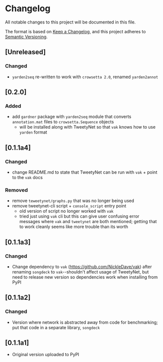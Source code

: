 # Changelog
All notable changes to this project will be documented in this file.

The format is based on [Keep a Changelog](https://keepachangelog.com/en/1.0.0/),
and this project adheres to [Semantic Versioning](https://semver.org/spec/v2.0.0.html).
## [Unreleased]
### Changed
- `yarden2seq` re-written to work with `crowsetta 2.0`, renamed `yarden2annot`

## [0.2.0]
### Added
- add `gardner` package with `yarden2seq` module that converts `annotation.mat` files to 
  `crowsetta.Sequence` objects
  + will be installed along with TweetyNet so that `vak` knows how to use `yarden` format

## [0.1.1a4]
### Changed
- change README.md to state that TweetyNet can be run with `vak` + point to the `vak` docs

### Removed
- remove `teweetynet/graphs.py` that was no longer being used
- remove tweetynet-cli script + `console_script` entry point
  + old version of script no longer worked with `vak`
  + tried just using `vak` cli but this can give user confusing error messages where `vak` and
  `tweetynet` are both mentioned; getting that to work cleanly seems like more trouble than its worth

## [0.1.1a3]
### Changed
- Change dependency to `vak` (<https://github.com/NickleDave/vak>) after
renaming `songdeck` to `vak`--shouldn't affect usage of TweetyNet, but need to 
release new version so dependencies work when installing from PyPI

## [0.1.1a2]
### Changed
- Version where network is abstracted away from code for benchmarking;
  put that code in a separate library, `songdeck`

## [0.1.1a1]
- Original version uploaded to PyPI
